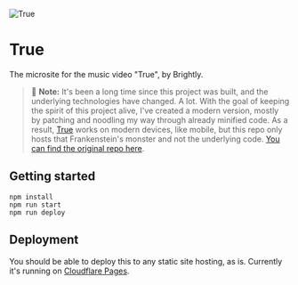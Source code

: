 ![True](https://user-images.githubusercontent.com/449385/218269406-82420e40-2ef1-4f2d-b696-78a8f2e10fde.svg)

# True

The microsite for the music video "True", by Brightly.

> 🚨 **Note:** It's been a long time since this project was built, and the underlying technologies have changed. A lot. With the goal of keeping the spirit of this project alive, I've created a modern version, mostly by patching and noodling my way through already minified code. As a result, [True](https://true.wearebrightly.com/) works on modern devices, like mobile, but this repo only hosts that Frankenstein's monster and not the underlying code. [You can find the original repo here](https://github.com/superhighfives/true-archive).

## Getting started

````
npm install
npm run start
npm run deploy
````

## Deployment

You should be able to deploy this to any static site hosting, as is. Currently it's running on [Cloudflare Pages](https://pages.cloudflare.com/).
